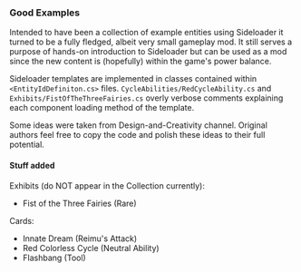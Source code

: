 ### Good Examples
Intended to have been a collection of example entities using Sideloader it turned to be a fully fledged, albeit very small gameplay mod. It still serves a purpose of hands-on introduction to Sideloader but can be used as a mod since the new content is (hopefully) within the game's power balance.

Sideloader templates are implemented in classes contained within `<EntityIdDefiniton.cs>` files. `CycleAbilities/RedCycleAbility.cs` and `Exhibits/FistOfTheThreeFairies.cs` overly verbose comments explaining each component loading method of the template.


Some ideas were taken from Design-and-Creativity channel. Original authors feel free to copy the code and polish these ideas to their full potential.

#### Stuff added
Exhibits (do NOT appear in the Collection currently):
- Fist of the Three Fairies (Rare)

Cards:
- Innate Dream (Reimu's Attack)
- Red Colorless Cycle (Neutral Ability)
- Flashbang (Tool)

